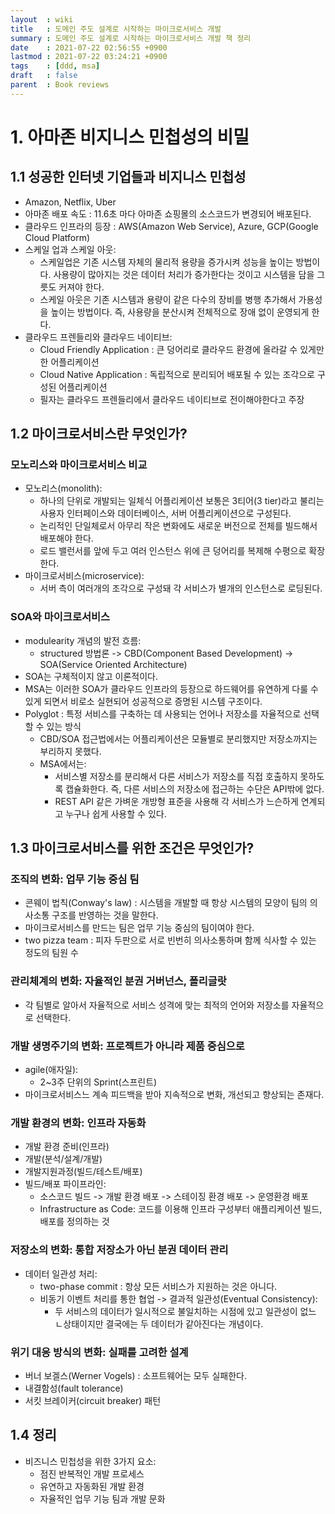 ```yaml
---
layout  : wiki
title   : 도메인 주도 설계로 시작하는 마이크로서비스 개발
summary : 도메인 주도 설계로 시작하는 마이크로서비스 개발 책 정리
date    : 2021-07-22 02:56:55 +0900
lastmod : 2021-07-22 03:24:21 +0900
tags    : [ddd, msa]
draft   : false
parent  : Book reviews
---
```


# 1. 아마존 비지니스 민첩성의 비밀
## 1.1 성공한 인터넷 기업들과 비지니스 민첩성
 * Amazon, Netflix, Uber
 * 아마존 배포 속도 : 11.6초 마다 아마존 쇼핑몰의 소스코드가 변경되어 배포된다.
 * 클라우드 인프라의 등장 : AWS(Amazon Web Service), Azure, GCP(Google Cloud Platform)
 * 스케일 업과 스케일 아웃:
   * 스케일업은 기존 시스템 자체의 물리적 용량을 증가시켜 성능을 높이는 방법이다. 사용량이 많아지는 것은 데이터 처리가 증가한다는 것이고 시스템을 담을 그릇도 커져야 한다.
   * 스케일 아웃은 기존 시스템과 용량이 같은 다수의 장비를 병행 추가해서 가용성을 높이는 방법이다. 즉, 사용량을 분산시켜 전체적으로 장애 없이 운영되게 한다.
 * 클라우드 프렌들리와 클라우드 네이티브:
   * Cloud Friendly Application : 큰 덩어리로 클라우드 환경에 올라갈 수 있게만 한 어플리케이션
   * Cloud Native Application : 독립적으로 분리되어 배포될 수 있는 조각으로 구성된 어플리케이션
   * 필자는 클라우드 프렌들리에서 클라우드 네이티브로 전이해야한다고 주장

## 1.2 마이크로서비스란 무엇인가?
### 모노리스와 마이크로서비스 비교
 * 모노리스(monolith):
   * 하나의 단위로 개발되는 일체식 어플리케이션 보통은 3티어(3 tier)라고 불리는 사용자 인터페이스와 데이터베이스, 서버 어플리케이션으로 구성된다.
   * 논리적인 단일체로서 아무리 작은 변화에도 새로운 버전으로 전체를 빌드해서 배포해야 한다.
   * 로드 밸런서를 앞에 두고 여러 인스턴스 위에 큰 덩어리를 복제해 수평으로 확장한다.
 * 마이크로서비스(microservice):
   * 서버 측이 여러개의 조각으로 구성돼 각 서비스가 별개의 인스턴스로 로딩된다.

### SOA와 마이크로서비스
 * modulearity 개념의 발전 흐름:
   * structured 방법론 -> CBD(Component Based Development) -> SOA(Service Oriented Architecture)
 * SOA는 구체적이지 않고 이론적이다.
 * MSA는 이러한 SOA가 클라우드 인프라의 등장으로 하드웨어를 유연하게 다룰 수 있게 되면서 비로소 실현되어 성공적으로 증명된 시스템 구조이다.
 * Polyglot : 특정 서비스를 구축하는 데 사용되는 언어나 저장소를 자율적으로 선택할 수 있는 방식
   * CBD/SOA 접근법에서는 어플리케이션은 모듈별로 분리했지만 저장소까지는 부리하지 못했다.
   * MSA에서는:
     * 서비스별 저장소를 분리해서 다른 서비스가 저장소를 직접 호출하지 못하도록 캡슐화한다. 즉, 다른 서비스의 저장소에 접근하는 수단은 API밖에 없다.
     * REST API 같은 가벼운 개방형 표준을 사용해 각 서비스가 느슨하게 연계되고 누구나 쉽게 사용할 수 있다.

## 1.3 마이크로서비스를 위한 조건은 무엇인가?
### 조직의 변화: 업무 기능 중심 팀
 * 콘웨이 법칙(Conway's law) : 시스템을 개발할 때 항상 시스템의 모양이 팀의 의사소통 구조를 반영하는 것을 말한다.
 * 마이크로서비스를 만드는 팀은 업무 기능 중심의 팀이여야 한다.
 * two pizza team : 피자 두판으로 서로 빈번히 의사소통하며 함께 식사할 수 있는 정도의 팀원 수

### 관리체계의 변화: 자율적인 분권 거버넌스, 폴리글랏
 * 각 팀별로 알아서 자율적으로 서비스 성격에 맞는 최적의 언어와 저장소를 자율적으로 선택한다.

### 개발 생명주기의 변화: 프로젝트가 아니라 제품 중심으로
 * agile(애자일):
   * 2~3주 단위의 Sprint(스프린트)
 * 마이크로서비스느 계속 피드백을 받아 지속적으로 변화, 개선되고 향상되는 존재다.

### 개발 환경의 변화: 인프라 자동화
 * 개발 환경 준비(인프라)
 * 개발(분석/설계/개발)
 * 개발지원과정(빌드/테스트/배포)
 * 빌드/배포 파이프라인:
   * 소스코드 빌드 -> 개발 환경 배포 -> 스테이징 환경 배포 -> 운영환경 배포
   * Infrastructure as Code: 코드를 이용해 인프라 구성부터 애플리케이션 빌드, 배포를 정의하는 것

### 저장소의 변화: 통합 저장소가 아닌 분권 데이터 관리
 * 데이터 일관성 처리:
   * two-phase commit : 항상 모든 서비스가 지원하는 것은 아니다.
   * 비동기 이벤트 처리를 통한 협업 -> 결과적 일관성(Eventual Consistency):
     * 두 서비스의 데이터가 일시적으로 불일치하는 시점에 있고 일관성이 없느 ㄴ상태이지만 결국에는 두 데이터가 같아진다는 개념이다.

### 위기 대응 방식의 변화: 실패를 고려한 설계
 * 버너 보겔스(Werner Vogels) : 소프트웨어는 모두 실패한다.
 * 내결함성(fault tolerance)
 * 서킷 브레이커(circuit breaker) 패턴

## 1.4 정리
 * 비즈니스 민첩성을 위한 3가지 요소:
   * 점진 반복적인 개발 프로세스
   * 유연하고 자동화된 개발 환경
   * 자율적인 업무 기능 팀과 개발 문화
